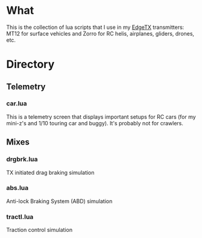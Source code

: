 # What

This is the collection of lua scripts that I use in my [EdgeTX](https://github.com/EdgeTX/edgetx) transmitters: MT12 for surface vehicles and Zorro for RC helis, airplanes, gliders, drones, etc.

# Directory

## Telemetry

### car.lua

This is a telemetry screen that displays important setups for RC cars (for my mini-z's and 1/10 touring car and buggy). It's probably not for crawlers.

## Mixes

### drgbrk.lua

TX initiated drag braking simulation

### abs.lua

Anti-lock Braking System (ABD) simulation

### tractl.lua

Traction control simulation

